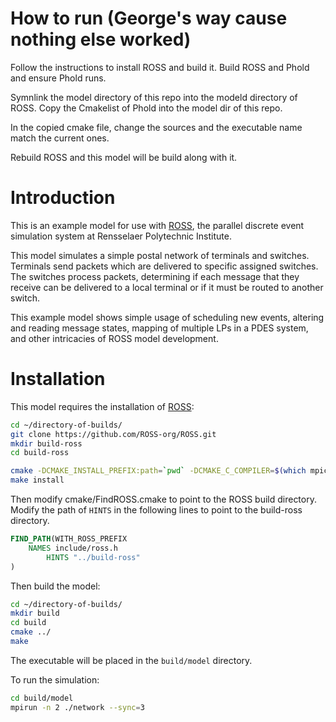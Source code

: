 # How to run (George's way cause nothing else worked)

Follow the instructions to install ROSS and build it. Build ROSS and Phold and ensure Phold runs.

Symnlink the model directory of this repo into the modeld directory of ROSS. Copy the Cmakelist of Phold into the model dir of this repo.

In the copied cmake file, change the sources and the executable name match the current ones.

Rebuild ROSS and this model will be build along with it.

# Introduction

This is an example model for use with [ROSS](http://github.com/carothersc/ROSS), the parallel discrete event simulation system at Rensselaer Polytechnic Institute.

This model simulates a simple postal network of terminals and switches. Terminals send packets which are delivered to specific assigned switches. The switches process packets, determining if each message that they receive can be delivered to a local terminal or if it must be routed to another switch.

This example model shows simple usage of scheduling new events, altering and reading message states, mapping of multiple LPs in a PDES system, and other intricacies of ROSS model development.

# Installation

This model requires the installation of [ROSS](http://github.com/carothersc/ROSS): 
```bash
cd ~/directory-of-builds/
git clone https://github.com/ROSS-org/ROSS.git
mkdir build-ross
cd build-ross

cmake -DCMAKE_INSTALL_PREFIX:path=`pwd` -DCMAKE_C_COMPILER=$(which mpicc) -DCMAKE_CXX_COMPILER=$(which mpicxx) ../ROSS
make install
```

Then modify cmake/FindROSS.cmake to point to the ROSS build directory. 
Modify the path of `HINTS` in the following lines to point to the build-ross directory.
```cmake
FIND_PATH(WITH_ROSS_PREFIX
    NAMES include/ross.h
		HINTS "../build-ross"
)
```

Then build the model:
```bash
cd ~/directory-of-builds/
mkdir build
cd build
cmake ../
make
```

The executable will be placed in the `build/model` directory.

To run the simulation:
```bash
cd build/model
mpirun -n 2 ./network --sync=3
```